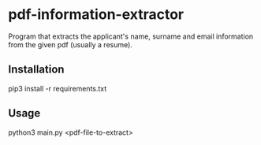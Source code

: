 # pdf-information-extractor
Program that extracts the applicant's name, surname and email information from the given pdf (usually a resume).

## Installation
pip3 install -r requirements.txt

## Usage
python3 main.py \<pdf-file-to-extract\>
